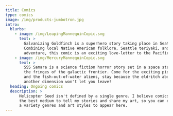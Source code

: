 ```yaml
---
title: Comics
type: comics
image: /img/products-jumbotron.jpg
intro:
  blurbs:
    - image: /img/LeapingMannequinCopic.svg
      text: >
        Galvanizing Goldfinch is a superhero story taking place in Seattle. 
        Combining local Native American folklore, Seattle teriyaki, and pulse-pounding
        adventure, this comic is an exciting love-letter to the Pacific Northwest.
    - image: /img/MercuryMannequinCopic.svg
      text: >
        SSS Samara is a science fiction horror story set in a space station on
        the fringes of the galactic frontier. Come for the exciting pioneer lifestyle
        and the fish-out-of-water aliens, stay because the eldritch abomination from
        another dimension won't let you leave!
  heading: Ongoing comics
  description: >
      Helicopter Seed isn't defined by a single genre. I believe comics are
      the best medium to tell my stories and share my art, so you can expect
      a variety genres and art styles to appear here.
---
```



